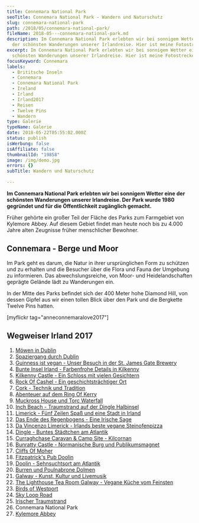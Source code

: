 ```yaml
---
title: Connemara National Park
seoTitle: Connemara National Park - Wandern und Naturschutz
slug: connemara-national-park
path: /2018/05/connemara-national-park/
fileName: 2018-05---connemara-national-park.md
description: Im Connemara National Park erlebten wir bei sonnigem Wetter eine
  der schönsten Wanderungen unserer Irlandreise. Hier ist meine Fotostrecke.
excerpt: Im Connemara National Park erlebten wir bei sonnigem Wetter eine der
  schönsten Wanderungen unserer Irlandreise. Hier ist meine Fotostrecke.
focusKeyword: Connemara
labels:
  - Brititsche Inseln
  - Connemara
  - Connemara National Park
  - Ireland
  - Irland
  - Irland2017
  - Reisen
  - Twelve Pins
  - Wandern
type: Galerie
typeName: Galerie
date: 2018-05-22T05:55:02.000Z
status: publish
isWerbung: false
isAffiliate: false
thumbnailId: "19858"
image: /img/demo.jpg
errors: {}
subTitle: Wandern und Naturschutz
  
---
```


**Im Connemara National Park erlebten wir bei sonnigem Wetter eine der schönsten
Wanderungen unserer Irlandreise. Der Park wurde 1980 gegründet und für die
Öffentlichkeit zugänglich gemacht.**

Früher gehörte ein großer Teil der Fläche des Parks zum Farmgebiet von Kylemore
Abbey. Auf diesem Gebiet findet man heute noch bis zu 4.000 Jahre alten
Zeugnisse früher menschlicher Bewohner.

## Connemara - Berge und Moor

Im Park geht es darum, die Natur in ihrer ursprünglichen Form zu schützen und zu
erhalten und die Besucher über die Flora und Fauna der Umgebung zu informieren.
Das abwechslungsreiche, von Moor- und Heidelandschaften geprägte Gelände lädt zu
Wanderungen ein.

In der Mitte des Parks befindet sich der 400 Meter hohe Diamond Hill, von dessen
Gipfel aus wir einen tollen Blick über den Park und die Bergkette Twelve Pins
hatten.

[myflickr tag="anneconnemaralove2017"]

## Wegweiser Irland 2017

1.  [Möwen in Dublin](/2017/10/moewen-in-dublin/)
1.  [Spaziergang durch Dublin](/2017/10/kleiner-spaziergang-durch-dublin/)
1.  [Guinness ist vegan - Unser Besuch in der St. James Gate Brewery](/2017/10/guinness-ist-vegan-brauerei-besuch/)
1.  [Bunte Insel Irland - Farbenfrohe Details in Kilkenny](/2017/11/kilkenny-bunte-insel-irland/)
1.  [Kilkenny Castle - Ein Schloss mit vielen Gesichtern](/2017/11/kilkenny-castle/)
1.  [Rock Of Cashel - Ein geschichtsträchtiger Ort](/2017/11/rock-of-cashel/)
1.  [Cork - Technik und Tradition](/2017/12/cork/)
1.  [Abenteuer auf dem Ring Of Kerry](/2018/01/ring-of-kerry/)
1.  [Muckross House und Torc Waterfall](/2018/02/muckross-house-und-torc-waterfall-irland/)
1.  [Inch Beach - Traumstrand auf der Dingle Halbinsel](/2018/02/lieblingsstrand-inch-beach/)
1.  [Limerick - Fünf Zeilen Spaß und eine Stadt in Irland](/2018/02/limerick/)
1.  [Das Ende des Regenbogens - Eine Irische Sage](/2018/02/das-ende-des-regenbogens/)
1.  [Da Vincenzo Limerick - Irlands beste vegane Steinofenpizza](/2018/03/da-vincenzo-limerick/)
1.  [Dingle - Buntes Städtchen am Atlantik](/2018/03/dingle/)
1.  [Curraghchase Caravan &amp; Camp Site - Kilcornan](/2018/03/curraghchase-caravan-camp-site/)
1.  [Bunratty Castle - Normanische Burg und Publikumsmagnet](/2018/03/bunratty-castle/)
1.  [Cliffs Of Moher](/2018/04/cliffs-of-moher/)
1.  [Fitzpatrick's Pub Doolin](/2018/04/fitzpatricks-pub-doolin/)
1.  [Doolin - Sehnsuchtsort am Atlantik](/2018/04/doolin/)
1.  [Burren und Poulnabrone Dolmen](/2018/04/poulnabrone-dolmen-burren/)
1.  [Galway - Kunst, Kultur und Livemusik](/2018/04/galway/)
1.  [The Lighthouse Tea Room Galway - Vegane Küche vom Feinsten](/2018/05/the-lighthouse-tea-room-galway/)
1.  [Birds of Westport](/2018/05/birds-of-westport/)
1.  [Sky Loop Road](/2018/05/sky-loop-road-clifden/)
1.  [Irischer Traumstrand](/2018/05/irischer-traumstrand/)
1.  Connemara National Park
1.  [Kylemore Abbey](/2018/05/kylemore-abbey/)

  
